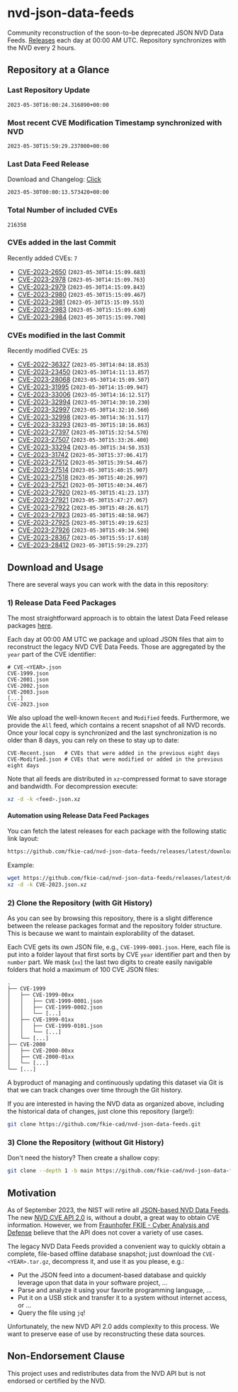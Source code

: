 # nvd-json-data-feeds

Community reconstruction of the soon-to-be deprecated JSON NVD Data Feeds. 
[Releases](https://github.com/fkie-cad/nvd-json-data-feeds/releases/latest) each day at 00:00 AM UTC.
Repository synchronizes with the NVD every 2 hours.

## Repository at a Glance

### Last Repository Update

```plain
2023-05-30T16:00:24.316890+00:00
```

### Most recent CVE Modification Timestamp synchronized with NVD

```plain
2023-05-30T15:59:29.237000+00:00
```

### Last Data Feed Release

Download and Changelog: [Click](https://github.com/fkie-cad/nvd-json-data-feeds/releases/latest)

```plain
2023-05-30T00:00:13.573420+00:00
```

### Total Number of included CVEs

```plain
216358
```

### CVEs added in the last Commit

Recently added CVEs: `7`

* [CVE-2023-2650](CVE-2023/CVE-2023-26xx/CVE-2023-2650.json) (`2023-05-30T14:15:09.683`)
* [CVE-2023-2978](CVE-2023/CVE-2023-29xx/CVE-2023-2978.json) (`2023-05-30T14:15:09.763`)
* [CVE-2023-2979](CVE-2023/CVE-2023-29xx/CVE-2023-2979.json) (`2023-05-30T14:15:09.843`)
* [CVE-2023-2980](CVE-2023/CVE-2023-29xx/CVE-2023-2980.json) (`2023-05-30T15:15:09.467`)
* [CVE-2023-2981](CVE-2023/CVE-2023-29xx/CVE-2023-2981.json) (`2023-05-30T15:15:09.553`)
* [CVE-2023-2983](CVE-2023/CVE-2023-29xx/CVE-2023-2983.json) (`2023-05-30T15:15:09.630`)
* [CVE-2023-2984](CVE-2023/CVE-2023-29xx/CVE-2023-2984.json) (`2023-05-30T15:15:09.700`)


### CVEs modified in the last Commit

Recently modified CVEs: `25`

* [CVE-2022-36327](CVE-2022/CVE-2022-363xx/CVE-2022-36327.json) (`2023-05-30T14:04:18.853`)
* [CVE-2023-23450](CVE-2023/CVE-2023-234xx/CVE-2023-23450.json) (`2023-05-30T14:11:13.857`)
* [CVE-2023-28068](CVE-2023/CVE-2023-280xx/CVE-2023-28068.json) (`2023-05-30T14:15:09.507`)
* [CVE-2023-31995](CVE-2023/CVE-2023-319xx/CVE-2023-31995.json) (`2023-05-30T14:15:09.947`)
* [CVE-2023-33006](CVE-2023/CVE-2023-330xx/CVE-2023-33006.json) (`2023-05-30T14:16:12.517`)
* [CVE-2023-32994](CVE-2023/CVE-2023-329xx/CVE-2023-32994.json) (`2023-05-30T14:30:10.230`)
* [CVE-2023-32997](CVE-2023/CVE-2023-329xx/CVE-2023-32997.json) (`2023-05-30T14:32:10.560`)
* [CVE-2023-32998](CVE-2023/CVE-2023-329xx/CVE-2023-32998.json) (`2023-05-30T14:36:31.517`)
* [CVE-2023-33293](CVE-2023/CVE-2023-332xx/CVE-2023-33293.json) (`2023-05-30T15:18:16.863`)
* [CVE-2023-27397](CVE-2023/CVE-2023-273xx/CVE-2023-27397.json) (`2023-05-30T15:32:54.570`)
* [CVE-2023-27507](CVE-2023/CVE-2023-275xx/CVE-2023-27507.json) (`2023-05-30T15:33:26.400`)
* [CVE-2023-33294](CVE-2023/CVE-2023-332xx/CVE-2023-33294.json) (`2023-05-30T15:34:50.353`)
* [CVE-2023-31742](CVE-2023/CVE-2023-317xx/CVE-2023-31742.json) (`2023-05-30T15:37:06.417`)
* [CVE-2023-27512](CVE-2023/CVE-2023-275xx/CVE-2023-27512.json) (`2023-05-30T15:39:54.467`)
* [CVE-2023-27514](CVE-2023/CVE-2023-275xx/CVE-2023-27514.json) (`2023-05-30T15:40:15.907`)
* [CVE-2023-27518](CVE-2023/CVE-2023-275xx/CVE-2023-27518.json) (`2023-05-30T15:40:26.997`)
* [CVE-2023-27521](CVE-2023/CVE-2023-275xx/CVE-2023-27521.json) (`2023-05-30T15:40:34.467`)
* [CVE-2023-27920](CVE-2023/CVE-2023-279xx/CVE-2023-27920.json) (`2023-05-30T15:41:23.137`)
* [CVE-2023-27921](CVE-2023/CVE-2023-279xx/CVE-2023-27921.json) (`2023-05-30T15:47:27.067`)
* [CVE-2023-27922](CVE-2023/CVE-2023-279xx/CVE-2023-27922.json) (`2023-05-30T15:48:26.617`)
* [CVE-2023-27923](CVE-2023/CVE-2023-279xx/CVE-2023-27923.json) (`2023-05-30T15:48:58.967`)
* [CVE-2023-27925](CVE-2023/CVE-2023-279xx/CVE-2023-27925.json) (`2023-05-30T15:49:19.623`)
* [CVE-2023-27926](CVE-2023/CVE-2023-279xx/CVE-2023-27926.json) (`2023-05-30T15:49:34.590`)
* [CVE-2023-28367](CVE-2023/CVE-2023-283xx/CVE-2023-28367.json) (`2023-05-30T15:55:17.610`)
* [CVE-2023-28412](CVE-2023/CVE-2023-284xx/CVE-2023-28412.json) (`2023-05-30T15:59:29.237`)


## Download and Usage

There are several ways you can work with the data in this repository:

### 1) Release Data Feed Packages

The most straightforward approach is to obtain the latest Data Feed release packages [here](https://github.com/fkie-cad/nvd-json-data-feeds/releases/latest).

Each day at 00:00 AM UTC we package and upload JSON files that aim to reconstruct the legacy NVD CVE Data Feeds.
Those are aggregated by the `year` part of the CVE identifier:

```
# CVE-<YEAR>.json
CVE-1999.json
CVE-2001.json
CVE-2002.json
CVE-2003.json
[...]
CVE-2023.json
```

We also upload the well-known `Recent` and `Modified` feeds.
Furthermore, we provide the `All` feed, which contains a recent snapshot of all NVD records.
Once your local copy is synchronized and the last synchronization is no older than 8 days, you can rely on these to stay up to date:

```plain
CVE-Recent.json   # CVEs that were added in the previous eight days
CVE-Modified.json # CVEs that were modified or added in the previous eight days
```

Note that all feeds are distributed in `xz`-compressed format to save storage and bandwidth.
For decompression execute:

```sh
xz -d -k <feed>.json.xz
```


#### Automation using Release Data Feed Packages

You can fetch the latest releases for each package with the following static link layout:

```sh
https://github.com/fkie-cad/nvd-json-data-feeds/releases/latest/download/CVE-<YEAR>.json.xz
```

Example:

```sh
wget https://github.com/fkie-cad/nvd-json-data-feeds/releases/latest/download/CVE-2023.json.xz
xz -d -k CVE-2023.json.xz
```

### 2) Clone the Repository (with Git History)

As you can see by browsing this repository, there is a slight difference between the release packages format and the repository folder structure.
This is because we want to maintain explorability of the dataset.

Each CVE gets its own JSON file, e.g., `CVE-1999-0001.json`.
Here, each file is put into a folder layout that first sorts by CVE `year` identifier part and then by `number` part.
We mask (`xx`) the last two digits to create easily navigable folders that hold a maximum of 100 CVE JSON files:

```plain
.
├── CVE-1999
│   ├── CVE-1999-00xx
│   │   ├── CVE-1999-0001.json
│   │   ├── CVE-1999-0002.json
│   │   └── [...]
│   ├── CVE-1999-01xx
│   │   ├── CVE-1999-0101.json
│   │   └── [...]
│   └── [...]
├── CVE-2000
│   ├── CVE-2000-00xx
│   ├── CVE-2000-01xx
│   └── [...]
└── [...]
```

A byproduct of managing and continuously updating this dataset via Git is that we can track changes over time through the Git history.

If you are interested in having the NVD data as organized above, including the historical data of changes, just clone this repository (large!):

```sh
git clone https://github.com/fkie-cad/nvd-json-data-feeds.git
```

### 3) Clone the Repository (without Git History)

Don't need the history? Then create a shallow copy:

```sh
git clone --depth 1 -b main https://github.com/fkie-cad/nvd-json-data-feeds.git
```

## Motivation

As of September 2023, the NIST will retire all [JSON-based NVD Data Feeds](https://nvd.nist.gov/vuln/data-feeds#divRetirementBanner-1).
The new [NVD CVE API 2.0](https://nvd.nist.gov/developers/vulnerabilities) is, without a doubt, a great way to obtain CVE information.
However, we from [Fraunhofer FKIE - Cyber Analysis and Defense](https://www.fkie.fraunhofer.de/en/departments/cad.html) believe that the API does not cover a variety of use cases.

The legacy NVD Data Feeds provided a convenient way to quickly obtain a complete, file-based offline database snapshot; just download the `CVE-<YEAR>.tar.gz`, decompress it, and use it as you please, e.g.:

* Put the JSON feed into a document-based database and quickly leverage upon that data in your software project, ...
* Parse and analyze it using your favorite programming language, ...
* Put it on a USB stick and transfer it to a system without internet access, or ...
* Query the file using `jq`!

Unfortunately, the new NVD API 2.0 adds complexity to this process.
We want to preserve ease of use by reconstructing these data sources.

## Non-Endorsement Clause

This project uses and redistributes data from the NVD API but is not endorsed or certified by the NVD.